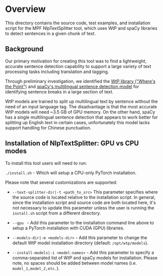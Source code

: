 # Overview

This directory contains the source code, test examples, and installation script
for the MPF NlpTextSplitter tool, which uses WtP and spaCy libraries
to detect sentences in a given chunk of text.

## Background

Our primary motivation for creating this tool was to find a lightweight, accurate
sentence detection capability to support a large variety of text processing tasks
including translation and tagging.

Through preliminary investigation, we identified the [WtP library ("Where's the
Point")](https://github.com/bminixhofer/wtpsplit) and [spaCy's multilingual sentence
detection model](https://spacy.io/models) for identifying sentence breaks
in a large section of text.

WtP models are trained to split up multilingual text by sentence without the need of an
input language tag. The disadvantage is that the most accurate WtP models will need ~3.5
GB of GPU memory. On the other hand, spaCy has a single multilingual sentence detection
that appears to work better for splitting up English text in certain cases, unfortunately
this model lacks support handling for Chinese punctuation.


## Installation of NlpTextSplitter: GPU vs CPU modes

To install this tool users will need to run:

`./install.sh`  - Which will setup a CPU-only PyTorch installation.

Please note that several customizations are supported:

- `--text-splitter-dir|-t <path_to_src>` This parameter specifies where the
  source code is located relative to the installation script. In general,
  since the installation script and source code are both located here, it's not
  necessary to update this parameter unless the user is running the `install.sh`
  script from a different directory.

- `--gpu ` - Add this parameter to the installation command line above to
  setup a PyTorch installation with CUDA (GPU) libraries.

- `--models-dir|-m <models-dir>`  - Add this parameter to
  change the default WtP model installation directory
  (default: `/opt/wtp/models`).

- `--install-models|-i <model-names>` - Add this parameter to
  specify a comma-separated list of WtP and spaCy models for
  installation. Please note, no spaces should be added
  between model names (i.e. `model_1,model_2,etc.`).

